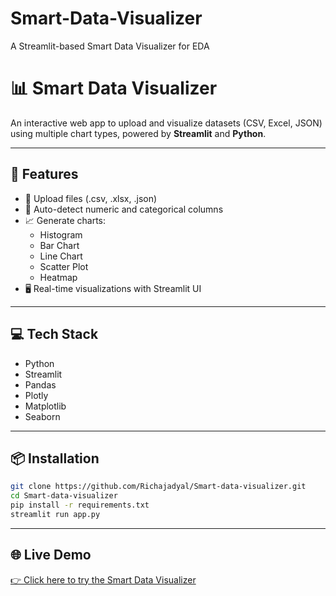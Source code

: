 # Smart-Data-Visualizer
 A Streamlit-based Smart Data Visualizer for EDA
 # 📊 Smart Data Visualizer

An interactive web app to upload and visualize datasets (CSV, Excel, JSON) using multiple chart types, powered by **Streamlit** and **Python**.

---

## 🚀 Features

- 📂 Upload files (.csv, .xlsx, .json)
- 🧠 Auto-detect numeric and categorical columns
- 📈 Generate charts:
  - Histogram
  - Bar Chart
  - Line Chart
  - Scatter Plot
  - Heatmap
- 🖥 Real-time visualizations with Streamlit UI

---

## 💻 Tech Stack

- Python
- Streamlit
- Pandas
- Plotly
- Matplotlib
- Seaborn

---

## 📦 Installation

```bash
git clone https://github.com/Richajadyal/Smart-data-visualizer.git
cd Smart-data-visualizer
pip install -r requirements.txt
streamlit run app.py
```

---

## 🌐 Live Demo

[👉 Click here to try the Smart Data Visualizer](https://smart-data-visualizer.streamlit.app/)




